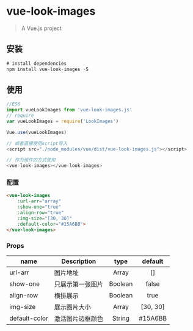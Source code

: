 # vue-look-images

> A Vue.js project

## 安装

``` js
# install dependencies
npm install vue-look-images -S
```

## 使用

```js
//ES6
import vueLookImages from 'vue-look-images.js'
// require
var vueLookImages = require('LookImages')

Vue.use(vueLookImages)

// 或者直接使用script导入
<script src="./node_modules/vue/dist/vue-look-images.js"></script>

// 作为组件的方式使用
<vue-look-images></vue-look-images>
```

### 配置

```html
<vue-look-images
	:url-arr="array"
	:show-one="true"
	:align-row="true"
	:img-size="[30, 30]"
	:default-color="#15A6BB">
</vue-look-images>
```

### Props

|    name    |    Description   |   type   |default|
| -----------------  | ---------------- | :--------: | :----------: |
| url-arr       | 图片地址 |Array| []
| show-one        | 只展示第一张图片 |Boolean | false
| align-row        | 横排展示 |Boolean | true
| img-size        | 展示图片大小 |Array | [30, 30]
| default-color        | 激活图片边框颜色 |String | #15A6BB